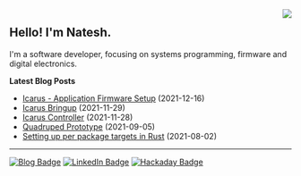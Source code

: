 <img src="https://github-readme-stats.vercel.app/api/top-langs/?username=nnarain&layout=compact" align="right">

Hello! I'm Natesh.
------------------

I'm a software developer, focusing on systems programming, firmware and digital electronics.

**Latest Blog Posts**

<!-- BLOG-POST-LIST:START -->
* [Icarus - Application Firmware Setup](https://nnarain.github.io/2021/12/16/Icarus-Application-Firmware-Setup.html) (2021-12-16)
* [Icarus Bringup](https://nnarain.github.io/2021/11/29/Icarus-Bringup.html) (2021-11-29)
* [Icarus Controller](https://nnarain.github.io/2021/11/28/Icarus-Controller.html) (2021-11-28)
* [Quadruped Prototype](https://nnarain.github.io/2021/09/05/Quadruped-Prototype.html) (2021-09-05)
* [Setting up per package targets in Rust](https://nnarain.github.io/2021/08/02/Setting-up-per-package-targets-in-Rust.html) (2021-08-02)

<!-- BLOG-POST-LIST:END -->

---

[![Blog Badge](https://img.shields.io/badge/-Blog-green?style=flat-square&logo=github)](https://nnarain.github.io/)
[![LinkedIn Badge](https://img.shields.io/badge/-LinkedIn-blue?style=flat-square&logo=linkedin)](https://www.linkedin.com/in/natesh-narain-4b46b285/)
[![Hackaday Badge](https://img.shields.io/badge/-Hackaday-black?style=flat-square&logo=hackaday)](https://hackaday.io/projects/hacker/482112)
